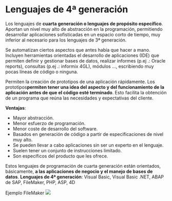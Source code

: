 # Lenguajes de 4ª generación
Los lenguajes de **cuarta generación o lenguajes de propósito específico**. Aportan un nivel muy alto de abstracción en la programación, permitiendo desarrollar aplicaciones sofisticadas en un espacio corto de tiempo, muy inferior al necesario para los lenguajes de 3ª generación.

Se automatizan ciertos aspectos que antes había que hacer a mano. Incluyen herramientas orientadas el desarrollo de aplicaciones (IDE) que permiten definir y gestionar bases de datos, realizar informes (p.ej .: Oracle reports), consultas (p.ej .: informix 4GL), módulos ..., escribiendo muy pocas líneas de código o ninguna.

Permiten la creación de prototipos de una aplicación rápidamente. Los prototipos**permiten tener una idea del aspecto y del funcionamiento de la aplicación antes de que el código esté terminado**. Esto facilita la obtención de un programa que reúna las necesidades y expectativas del cliente.

**Ventajas**:
- Mayor abstracción.
- Menor esfuerzo de programación.
- Menor coste de desarrollo del software.
- Basados en generación de código a partir de especificaciones de nivel muy alto.
- Se pueden llevar a cabo aplicaciones sin ser un experto en el lenguaje.
- Suelen tener un conjunto de instrucciones limitado.
- Son específicos del producto que les ofrece.

Estos lenguajes de programación de cuarta generación están orientados, básicamente, **a las aplicaciones de negocio y el manejo de bases de datos**.
**Lenguajes de 4ª generación**: Visual Basic, Visual Basic .NET, ABAP de SAP, FileMaker, PHP, ASP, 4D

Ejemplo FileMaker
![](https://i.imgur.com/hemDA4V.png)